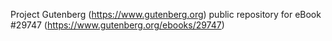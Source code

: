 Project Gutenberg (https://www.gutenberg.org) public repository for eBook #29747 (https://www.gutenberg.org/ebooks/29747)
